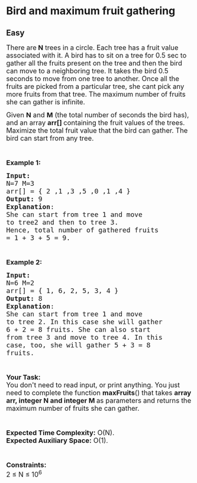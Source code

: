 # Bird and maximum fruit gathering
## Easy
<div class="problems_problem_content__Xm_eO"><p><span style="font-size:18px">There are<strong> N</strong> trees in a circle. Each tree has a fruit value associated with it. A bird has to sit on a tree for 0.5 sec to gather all the fruits present on the tree and then the bird can move to a neighboring tree. It takes the bird 0.5 seconds to move from one tree to another. Once all the fruits are picked from a particular tree, she cant pick any more fruits from that tree. The maximum number of fruits she can gather is infinite.</span></p>

<p><span style="font-size:18px">Given <strong>N</strong> and <strong>M</strong> (the total number of seconds the bird has), and an array <strong>arr[]&nbsp;</strong>containing the fruit values of the trees. Maximize the total fruit value that the bird can gather. The bird can start from any tree.</span></p>

<p>&nbsp;</p>

<p><span style="font-size:18px"><strong>Example 1:</strong></span></p>

<pre><span style="font-size:18px"><strong>Input:
</strong>N=7 M=3
arr[] = { 2 ,1 ,3 ,5 ,0 ,1 ,4 }
<strong>Output:</strong> 9
<strong>Explanation</strong>: 
She can start from tree 1 and move
to tree2 and then to tree 3.
Hence, total number of gathered fruits
= 1 + 3 + 5 = 9.</span></pre>

<p>&nbsp;</p>

<p><span style="font-size:18px"><strong>Example 2:</strong></span></p>

<pre><span style="font-size:18px"><strong>Input:
</strong>N=6 M=2
arr[] = { 1, 6, 2, 5, 3, 4 }
<strong>Output:</strong> 8
<strong>Explanation</strong>:&nbsp;
She can start from tree 1 and move 
to tree 2. In this case she will gather
6 + 2 = 8 fruits. She can also start 
from tree 3 and move to tree 4. In this
case, too, she will gather 5 + 3 = 8 
fruits.
</span></pre>

<p>&nbsp;</p>

<p><span style="font-size:18px"><strong>Your Task:</strong><br>
You don't need to read input, or print anything. You just need to complete the function <strong>maxFruits</strong>() that takes <strong>array arr, integer N&nbsp;and integer M </strong>as parameters and returns the maximum number of fruits she can gather.</span></p>

<p>&nbsp;</p>

<p><span style="font-size:18px"><strong>Expected Time Complexity:</strong> O(N).<br>
<strong>Expected Auxiliary Space:</strong> O(1).</span></p>

<p>&nbsp;</p>

<p><span style="font-size:18px"><strong>Constraints:</strong><br>
2 ≤ N ≤ 10<sup>6</sup></span></p>

<p>&nbsp;</p>
</div>